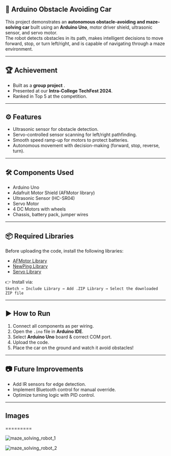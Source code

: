 ## 🚗 Arduino Obstacle Avoiding Car

This project demonstrates an **autonomous obstacle-avoiding and maze-solving car** built using an **Arduino Uno**, motor driver shield, ultrasonic sensor, and servo motor.  
The robot detects obstacles in its path, makes intelligent decisions to move forward, stop, or turn left/right, and is capable of navigating through a maze environment.

---

## 🏆 Achievement
- Built as a **group project** .  
- Presented at our **Intra-College TechFest 2024**.  
- Ranked in Top 5 at the competition.

---

## ⚙️ Features
- Ultrasonic sensor for obstacle detection.  
- Servo-controlled sensor scanning for left/right pathfinding.  
- Smooth speed ramp-up for motors to protect batteries.  
- Autonomous movement with decision-making (forward, stop, reverse, turn).  

---

## 🛠️ Components Used
- Arduino Uno  
- Adafruit Motor Shield (AFMotor library)  
- Ultrasonic Sensor (HC-SR04)  
- Servo Motor  
- 4 DC Motors with wheels  
- Chassis, battery pack, jumper wires  

---

## 📦 Required Libraries
Before uploading the code, install the following libraries:

- [AFMotor Library](https://learn.adafruit.com/adafruit-motor-shield/library-install)  
- [NewPing Library](https://github.com/livetronic/Arduino-NewPing)  
- [Servo Library](https://github.com/arduino-libraries/Servo.git)  

👉 Install via:  
`Sketch → Include Library → Add .ZIP Library → Select the downloaded ZIP file`

---

## ▶️ How to Run
1. Connect all components as per wiring.  
2. Open the `.ino` file in **Arduino IDE**.  
3. Select **Arduino Uno** board & correct COM port.  
4. Upload the code.  
5. Place the car on the ground and watch it avoid obstacles!

---

## 📷 Future Improvements
- Add IR sensors for edge detection.  
- Implement Bluetooth control for manual override.  
- Optimize turning logic with PID control.  

---

## Images
=========

![maze_solving_robot_1](https://github.com/user-attachments/assets/459a8fe7-fc2b-47cb-a9d7-8a7ecaca38a1)

![maze_solving_robot_2](https://github.com/user-attachments/assets/8a19b8f1-a986-4a2b-8a7f-aba2b7a5506f)









